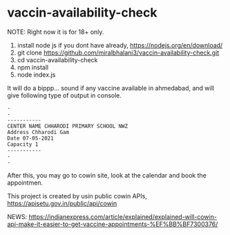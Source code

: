 # vaccin-availability-check

NOTE: Right now it is for 18+ only.

1. install node js if you dont have already, https://nodejs.org/en/download/
2. git clone https://github.com/miralbhalani3/vaccin-availability-check.git
3. cd vaccin-availability-check
4. npm install
5. node index.js


It will do a bippp... sound if any vaccine available in ahmedabad, and will give following type of output in console.
```
-
-
-----------
CENTER NAME CHHARODI PRIMARY SCHOOL NWZ
Address Chharodi Gam
Date 07-05-2021
Capacity 1
-----------
-
-
```

After this, you may go to cowin site, look at the calendar and book the appointmen.

This project is created by usin public cowin APIs, https://apisetu.gov.in/public/api/cowin

NEWS: https://indianexpress.com/article/explained/explained-will-cowin-api-make-it-easier-to-get-vaccine-appointments-%EF%BB%BF7300376/
